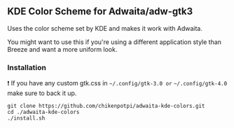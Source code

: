 ## KDE Color Scheme for Adwaita/adw-gtk3
Uses the color scheme set by KDE and makes it work with Adwaita.

You might want to use this if you're using a different application style than Breeze and want a more uniform look.

### Installation
❗ If you have any custom gtk.css in ```~/.config/gtk-3.0 or``` ```~/.config/gtk-4.0``` make sure to back it up.
```
git clone https://github.com/chikenpotpi/adwaita-kde-colors.git
cd ./adwaita-kde-colors
./install.sh
```
